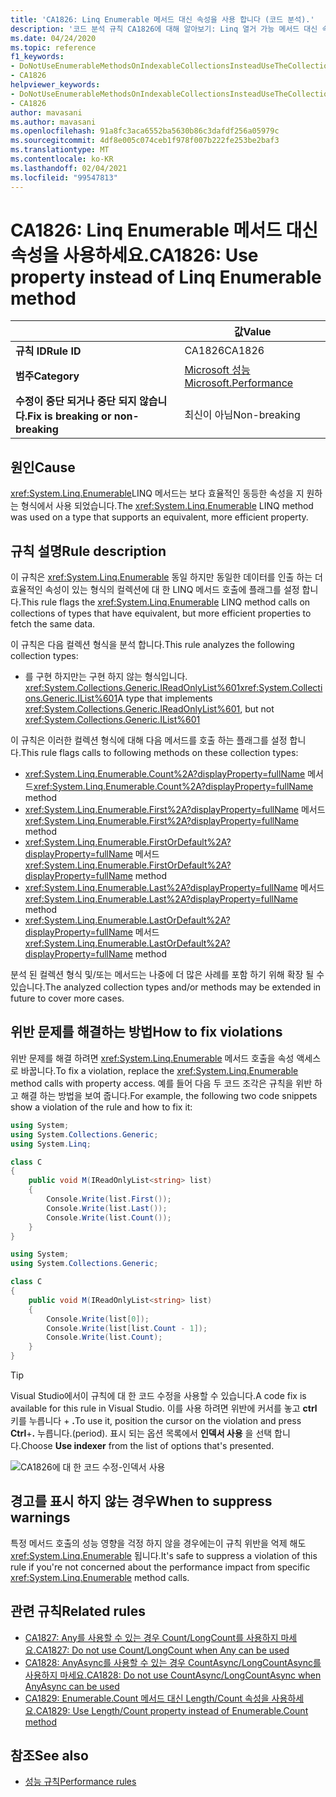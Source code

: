 ```yaml
---
title: 'CA1826: Linq Enumerable 메서드 대신 속성을 사용 합니다 (코드 분석).'
description: '코드 분석 규칙 CA1826에 대해 알아보기: Linq 열거 가능 메서드 대신 속성 사용'
ms.date: 04/24/2020
ms.topic: reference
f1_keywords:
- DoNotUseEnumerableMethodsOnIndexableCollectionsInsteadUseTheCollectionDirectlyAnalyzer
- CA1826
helpviewer_keywords:
- DoNotUseEnumerableMethodsOnIndexableCollectionsInsteadUseTheCollectionDirectlyAnalyzer
- CA1826
author: mavasani
ms.author: mavasani
ms.openlocfilehash: 91a8fc3aca6552ba5630b86c3dafdf256a05979c
ms.sourcegitcommit: 4df8e005c074ceb1f978f007b222fe253be2baf3
ms.translationtype: MT
ms.contentlocale: ko-KR
ms.lasthandoff: 02/04/2021
ms.locfileid: "99547813"
---
```

# <a name="ca1826-use-property-instead-of-linq-enumerable-method"></a><span data-ttu-id="ae61f-103">CA1826: Linq Enumerable 메서드 대신 속성을 사용하세요.</span><span class="sxs-lookup"><span data-stu-id="ae61f-103">CA1826: Use property instead of Linq Enumerable method</span></span>

| | <span data-ttu-id="ae61f-104">값</span><span class="sxs-lookup"><span data-stu-id="ae61f-104">Value</span></span> |
|-|-|
| <span data-ttu-id="ae61f-105">**규칙 ID**</span><span class="sxs-lookup"><span data-stu-id="ae61f-105">**Rule ID**</span></span> |<span data-ttu-id="ae61f-106">CA1826</span><span class="sxs-lookup"><span data-stu-id="ae61f-106">CA1826</span></span>|
| <span data-ttu-id="ae61f-107">**범주**</span><span class="sxs-lookup"><span data-stu-id="ae61f-107">**Category**</span></span> |[<span data-ttu-id="ae61f-108">Microsoft 성능</span><span class="sxs-lookup"><span data-stu-id="ae61f-108">Microsoft.Performance</span></span>](performance-warnings.md)|
| <span data-ttu-id="ae61f-109">**수정이 중단 되거나 중단 되지 않습니다.**</span><span class="sxs-lookup"><span data-stu-id="ae61f-109">**Fix is breaking or non-breaking**</span></span> |<span data-ttu-id="ae61f-110">최신이 아님</span><span class="sxs-lookup"><span data-stu-id="ae61f-110">Non-breaking</span></span>|

## <a name="cause"></a><span data-ttu-id="ae61f-111">원인</span><span class="sxs-lookup"><span data-stu-id="ae61f-111">Cause</span></span>

<span data-ttu-id="ae61f-112"><xref:System.Linq.Enumerable>LINQ 메서드는 보다 효율적인 동등한 속성을 지 원하는 형식에서 사용 되었습니다.</span><span class="sxs-lookup"><span data-stu-id="ae61f-112">The <xref:System.Linq.Enumerable> LINQ method was used on a type that supports an equivalent, more efficient property.</span></span>

## <a name="rule-description"></a><span data-ttu-id="ae61f-113">규칙 설명</span><span class="sxs-lookup"><span data-stu-id="ae61f-113">Rule description</span></span>

<span data-ttu-id="ae61f-114">이 규칙은 <xref:System.Linq.Enumerable> 동일 하지만 동일한 데이터를 인출 하는 더 효율적인 속성이 있는 형식의 컬렉션에 대 한 LINQ 메서드 호출에 플래그를 설정 합니다.</span><span class="sxs-lookup"><span data-stu-id="ae61f-114">This rule flags the <xref:System.Linq.Enumerable> LINQ method calls on collections of types that have equivalent, but more efficient properties to fetch the same data.</span></span>

<span data-ttu-id="ae61f-115">이 규칙은 다음 컬렉션 형식을 분석 합니다.</span><span class="sxs-lookup"><span data-stu-id="ae61f-115">This rule analyzes the following collection types:</span></span>

- <span data-ttu-id="ae61f-116">를 구현 하지만는 구현 하지 않는 형식입니다. <xref:System.Collections.Generic.IReadOnlyList%601><xref:System.Collections.Generic.IList%601></span><span class="sxs-lookup"><span data-stu-id="ae61f-116">A type that implements <xref:System.Collections.Generic.IReadOnlyList%601>, but not <xref:System.Collections.Generic.IList%601></span></span>

<span data-ttu-id="ae61f-117">이 규칙은 이러한 컬렉션 형식에 대해 다음 메서드를 호출 하는 플래그를 설정 합니다.</span><span class="sxs-lookup"><span data-stu-id="ae61f-117">This rule flags calls to following methods on these collection types:</span></span>

- <span data-ttu-id="ae61f-118"><xref:System.Linq.Enumerable.Count%2A?displayProperty=fullName> 메서드</span><span class="sxs-lookup"><span data-stu-id="ae61f-118"><xref:System.Linq.Enumerable.Count%2A?displayProperty=fullName> method</span></span>
- <span data-ttu-id="ae61f-119"><xref:System.Linq.Enumerable.First%2A?displayProperty=fullName> 메서드</span><span class="sxs-lookup"><span data-stu-id="ae61f-119"><xref:System.Linq.Enumerable.First%2A?displayProperty=fullName> method</span></span>
- <span data-ttu-id="ae61f-120"><xref:System.Linq.Enumerable.FirstOrDefault%2A?displayProperty=fullName> 메서드</span><span class="sxs-lookup"><span data-stu-id="ae61f-120"><xref:System.Linq.Enumerable.FirstOrDefault%2A?displayProperty=fullName> method</span></span>
- <span data-ttu-id="ae61f-121"><xref:System.Linq.Enumerable.Last%2A?displayProperty=fullName> 메서드</span><span class="sxs-lookup"><span data-stu-id="ae61f-121"><xref:System.Linq.Enumerable.Last%2A?displayProperty=fullName> method</span></span>
- <span data-ttu-id="ae61f-122"><xref:System.Linq.Enumerable.LastOrDefault%2A?displayProperty=fullName> 메서드</span><span class="sxs-lookup"><span data-stu-id="ae61f-122"><xref:System.Linq.Enumerable.LastOrDefault%2A?displayProperty=fullName> method</span></span>

<span data-ttu-id="ae61f-123">분석 된 컬렉션 형식 및/또는 메서드는 나중에 더 많은 사례를 포함 하기 위해 확장 될 수 있습니다.</span><span class="sxs-lookup"><span data-stu-id="ae61f-123">The analyzed collection types and/or methods may be extended in future to cover more cases.</span></span>

## <a name="how-to-fix-violations"></a><span data-ttu-id="ae61f-124">위반 문제를 해결하는 방법</span><span class="sxs-lookup"><span data-stu-id="ae61f-124">How to fix violations</span></span>

<span data-ttu-id="ae61f-125">위반 문제를 해결 하려면 <xref:System.Linq.Enumerable> 메서드 호출을 속성 액세스로 바꿉니다.</span><span class="sxs-lookup"><span data-stu-id="ae61f-125">To fix a violation, replace the <xref:System.Linq.Enumerable> method calls with property access.</span></span> <span data-ttu-id="ae61f-126">예를 들어 다음 두 코드 조각은 규칙을 위반 하 고 해결 하는 방법을 보여 줍니다.</span><span class="sxs-lookup"><span data-stu-id="ae61f-126">For example, the following two code snippets show a violation of the rule and how to fix it:</span></span>

```csharp
using System;
using System.Collections.Generic;
using System.Linq;

class C
{
    public void M(IReadOnlyList<string> list)
    {
        Console.Write(list.First());
        Console.Write(list.Last());
        Console.Write(list.Count());
    }
}
```

```csharp
using System;
using System.Collections.Generic;

class C
{
    public void M(IReadOnlyList<string> list)
    {
        Console.Write(list[0]);
        Console.Write(list[list.Count - 1]);
        Console.Write(list.Count);
    }
}
```

> [!TIP]
> <span data-ttu-id="ae61f-127">Visual Studio에서이 규칙에 대 한 코드 수정을 사용할 수 있습니다.</span><span class="sxs-lookup"><span data-stu-id="ae61f-127">A code fix is available for this rule in Visual Studio.</span></span> <span data-ttu-id="ae61f-128">이를 사용 하려면 위반에 커서를 놓고 **ctrl** 키를 누릅니다 + **.**</span><span class="sxs-lookup"><span data-stu-id="ae61f-128">To use it, position the cursor on the violation and press **Ctrl**+**.**</span></span> <span data-ttu-id="ae61f-129">누릅니다.</span><span class="sxs-lookup"><span data-stu-id="ae61f-129">(period).</span></span> <span data-ttu-id="ae61f-130">표시 되는 옵션 목록에서 **인덱서 사용** 을 선택 합니다.</span><span class="sxs-lookup"><span data-stu-id="ae61f-130">Choose **Use indexer** from the list of options that's presented.</span></span>
>
> ![CA1826에 대 한 코드 수정-인덱서 사용](media/ca1826-codefix.png)

## <a name="when-to-suppress-warnings"></a><span data-ttu-id="ae61f-132">경고를 표시 하지 않는 경우</span><span class="sxs-lookup"><span data-stu-id="ae61f-132">When to suppress warnings</span></span>

<span data-ttu-id="ae61f-133">특정 메서드 호출의 성능 영향을 걱정 하지 않을 경우에는이 규칙 위반을 억제 해도 <xref:System.Linq.Enumerable> 됩니다.</span><span class="sxs-lookup"><span data-stu-id="ae61f-133">It's safe to suppress a violation of this rule if you're not concerned about the performance impact from specific <xref:System.Linq.Enumerable> method calls.</span></span>

## <a name="related-rules"></a><span data-ttu-id="ae61f-134">관련 규칙</span><span class="sxs-lookup"><span data-stu-id="ae61f-134">Related rules</span></span>

- [<span data-ttu-id="ae61f-135">CA1827: Any를 사용할 수 있는 경우 Count/LongCount를 사용하지 마세요.</span><span class="sxs-lookup"><span data-stu-id="ae61f-135">CA1827: Do not use Count/LongCount when Any can be used</span></span>](ca1827.md)
- [<span data-ttu-id="ae61f-136">CA1828: AnyAsync를 사용할 수 있는 경우 CountAsync/LongCountAsync를 사용하지 마세요.</span><span class="sxs-lookup"><span data-stu-id="ae61f-136">CA1828: Do not use CountAsync/LongCountAsync when AnyAsync can be used</span></span>](ca1828.md)
- [<span data-ttu-id="ae61f-137">CA1829: Enumerable.Count 메서드 대신 Length/Count 속성을 사용하세요.</span><span class="sxs-lookup"><span data-stu-id="ae61f-137">CA1829: Use Length/Count property instead of Enumerable.Count method</span></span>](ca1829.md)

## <a name="see-also"></a><span data-ttu-id="ae61f-138">참조</span><span class="sxs-lookup"><span data-stu-id="ae61f-138">See also</span></span>

- [<span data-ttu-id="ae61f-139">성능 규칙</span><span class="sxs-lookup"><span data-stu-id="ae61f-139">Performance rules</span></span>](performance-warnings.md)
